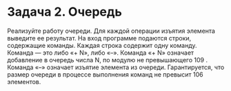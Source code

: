 # Задача 2. Очередь
Реализуйте работу очереди. Для каждой операции изъятия элемента выведите
ее результат.
На вход программе подаются строки, содержащие команды. Каждая строка
содержит одну команду. Команда — это либо «+ N», либо «–». Команда «+
N» означает добавление в очередь числа N, по модулю не превышающего 109
.
Команда «–» означает изъятие элемента из очереди. Гарантируется, что размер
очереди в процессе выполнения команд не превысит 106
элементов.